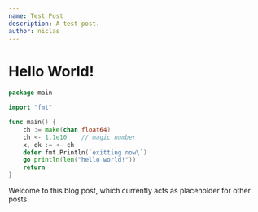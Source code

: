 ```yaml
---
name: Test Post
description: A test post.
author: niclas
---
```


# Hello World!

```go
package main

import "fmt"

func main() {
    ch := make(chan float64)
    ch <- 1.1e10    // magic number
    x, ok := <- ch
    defer fmt.Println(`exitting now\`)
    go println(len("hello world!"))
    return
}
```

Welcome to this blog post, which currently acts as placeholder for other posts.
